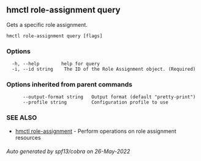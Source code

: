 ## hmctl role-assignment query

Gets a specific role assignment.

```
hmctl role-assignment query [flags]
```

### Options

```
  -h, --help        help for query
  -i, --id string    The ID of the Role Assignment object. (Required)
```

### Options inherited from parent commands

```
      --output-format string   Output format (default "pretty-print")
      --profile string         Configuration profile to use
```

### SEE ALSO

* [hmctl role-assignment](hmctl_role-assignment.md)	 - Perform operations on role assignment resources

###### Auto generated by spf13/cobra on 26-May-2022
